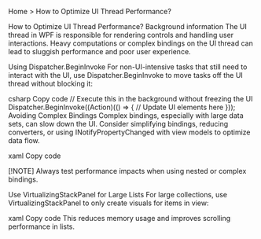 Home > How to Optimize UI Thread Performance?

How to Optimize UI Thread Performance?
Background information
The UI thread in WPF is responsible for rendering controls and handling user interactions. Heavy computations or complex bindings on the UI thread can lead to sluggish performance and poor user experience.

Using Dispatcher.BeginInvoke
For non-UI-intensive tasks that still need to interact with the UI, use Dispatcher.BeginInvoke to move tasks off the UI thread without blocking it:

csharp
Copy code
// Execute this in the background without freezing the UI
Dispatcher.BeginInvoke((Action)(() =>
{
    // Update UI elements here
}));
Avoiding Complex Bindings
Complex bindings, especially with large data sets, can slow down the UI. Consider simplifying bindings, reducing converters, or using INotifyPropertyChanged with view models to optimize data flow.

xaml
Copy code
<!-- Avoid multi-level bindings when possible -->
<TextBlock Text="{Binding User.Name}" />
[!NOTE] Always test performance impacts when using nested or complex bindings.

Use VirtualizingStackPanel for Large Lists
For large collections, use VirtualizingStackPanel to only create visuals for items in view:

xaml
Copy code
<ListBox VirtualizingStackPanel.IsVirtualizing="True" />
This reduces memory usage and improves scrolling performance in lists.

